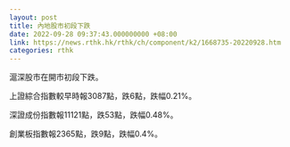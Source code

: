 ```yaml
---
layout: post
title: 內地股市初段下跌
date: 2022-09-28 09:37:43.000000000 +08:00
link: https://news.rthk.hk/rthk/ch/component/k2/1668735-20220928.htm
categories: rthk
---
```


滬深股市在開市初段下跌。

上證綜合指數較早時報3087點，跌6點，跌幅0.21%。

深證成份指數報11121點，跌53點，跌幅0.48%。

創業板指數報2365點，跌9點，跌幅0.4%。
